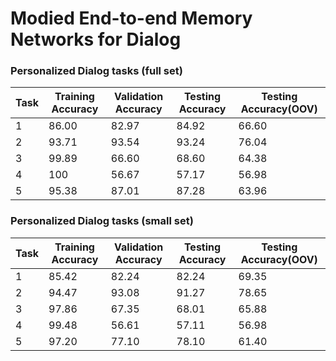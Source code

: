 # Modied End-to-end Memory Networks for Dialog

### Personalized Dialog tasks (full set)

Task  |  Training Accuracy  |  Validation Accuracy  |  Testing Accuracy	 |  Testing Accuracy(OOV)
------|---------------------|-----------------------|--------------------|-----------------------
1	  |  86.00				|  82.97				|  84.92  			 |  66.60
2	  |  93.71				|  93.54				|  93.24			 |  76.04
3     |  99.89				|  66.60				|  68.60			 |  64.38
4	  |  100				|  56.67				|  57.17			 |  56.98
5	  |  95.38				|  87.01				|  87.28			 |  63.96

### Personalized Dialog tasks (small set)

Task  |  Training Accuracy  |  Validation Accuracy  |  Testing Accuracy	 |  Testing Accuracy(OOV)
------|---------------------|-----------------------|--------------------|-----------------------
1	  |  85.42				|  82.24				|  82.24  			 |  69.35
2	  |  94.47				|  93.08				|  91.27			 |  78.65
3     |  97.86				|  67.35				|  68.01			 |  65.88
4	  |  99.48				|  56.61				|  57.11			 |  56.98
5	  |  97.20				|  77.10				|  78.10			 |  61.40